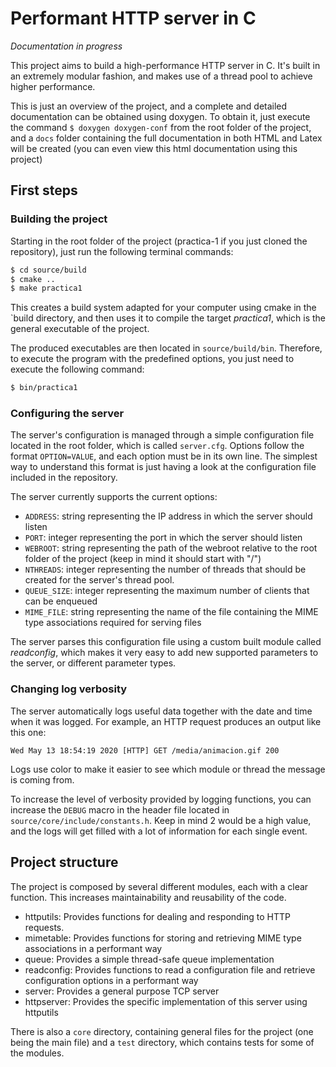 Performant HTTP server in C
================

*Documentation in progress*

This project aims to build a high-performance HTTP server in C. It's built in an extremely
modular fashion, and makes use of a thread pool to achieve higher performance.

This is just an overview of the project, and a complete and detailed documentation can be
obtained using doxygen. To obtain it, just execute the command `$ doxygen doxygen-conf` from 
the root folder of the project, and a `docs` folder containing the full documentation in
both HTML and Latex will be created (you can even view this html documentation using this
project)

## First steps
### Building the project

Starting in the root folder of the project (practica-1 if you just cloned the repository),
just run the following terminal commands:

```bash
$ cd source/build
$ cmake ..
$ make practica1
```

This creates a build system adapted for your computer using cmake in the `build directory,
and then uses it to compile the target *practica1*, which is the general executable of the
project.

The produced executables are then located in `source/build/bin`. Therefore, to execute the
program with the predefined options, you just need to execute the following command:

```bash
$ bin/practica1
```

### Configuring the server
The server's configuration is managed through a simple configuration file located in the 
root folder, which is called ```server.cfg```. Options follow the format `OPTION=VALUE`,
and each option must be in its own line. The simplest way to understand this format is
just having a look at the configuration file included in the repository.

The server currently supports the current options:

* `ADDRESS`: string representing the IP address in which the server should listen
* `PORT`: integer representing the port in which the server should listen
* `WEBROOT`: string representing the path of the webroot relative to the root folder of the project (keep in mind it should start with "/")
* `NTHREADS`: integer representing the number of threads that should be created for the server's thread pool.
* `QUEUE_SIZE`: integer representing the maximum number of clients that can be enqueued
* `MIME_FILE`: string representing the name of the file containing the MIME type associations required for serving files

The server parses this configuration file using a custom built module called *readconfig*, which
makes it very easy to add new supported parameters to the server, or different parameter types.

### Changing log verbosity
The server automatically logs useful data together with the date and time when it was logged.
For example, an HTTP request produces an output like this one:

```Wed May 13 18:54:19 2020 [HTTP] GET /media/animacion.gif 200```

Logs use color to make it easier to see which module or thread the message is coming from.

To increase the level of verbosity provided by logging functions, you can increase the
`DEBUG` macro in the header file located in `source/core/include/constants.h`. Keep in
mind 2 would be a high value, and the logs will get filled with a lot of information for
each single event.

## Project structure
The project is composed by several different modules, each with a clear function. This 
increases maintainability and reusability of the code.

* httputils: Provides functions for dealing and responding to HTTP requests.
* mimetable: Provides functions for storing and retrieving MIME type associations in a performant way
* queue: Provides a simple thread-safe queue implementation
* readconfig: Provides functions to read a configuration file and retrieve configuration
options in a performant way
* server: Provides a general purpose TCP server
* httpserver: Provides the specific implementation of this server using httputils

There is also a `core` directory, containing general files for the project (one being
the main file) and a `test` directory, which contains tests for some of the modules.